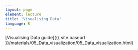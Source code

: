```yaml
---
layout: page
element: lecture
title: 'Visualising Data'
language: R
---
```


[Visualising Data guide]({{ site.baseurl }}/materials/05_Data_visualization/05_Data_visualization.html)
